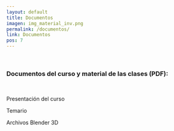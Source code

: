 ```yaml
---
layout: default
title: Documentos
imagen: img_material_inv.png
permalink: /documentos/
link: Documentos
pos: 7
---
```

&nbsp;

### Documentos del curso y material de las clases (PDF):

&nbsp;

<row class="text-center">
<div class="col-md-4 col-sm-2 col-xs-2">
<i class="fa fa-file-text-o fa-3x" aria-hidden="true"></i>
<p>Presentación del curso</p>
</div>

<div class="col-md-4 col-sm-2 col-xs-2">
<i class="fa fa-file-text-o fa-3x" aria-hidden="true"></i>
<p>Temario</p>
</div>

<div class="col-md-4 col-sm-2 col-xs-2">
<i class="fa fa-download fa-3x" aria-hidden="true"></i>
<p>Archivos Blender 3D</p>
</div>

</row>
